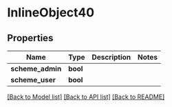 # InlineObject40

## Properties

Name | Type | Description | Notes
------------ | ------------- | ------------- | -------------
**scheme_admin** | **bool** |  | 
**scheme_user** | **bool** |  | 

[[Back to Model list]](../README.md#documentation-for-models) [[Back to API list]](../README.md#documentation-for-api-endpoints) [[Back to README]](../README.md)


